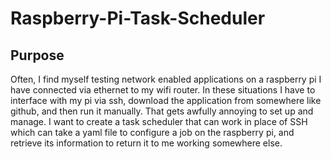 # Raspberry-Pi-Task-Scheduler
## Purpose
Often, I find myself testing network enabled applications on a raspberry pi I have connected via ethernet to my wifi router. In these situations I have to interface with my pi via ssh, download the application from somewhere like github, and then run it manually. That gets awfully annoying to set up and manage. I want to create a task scheduler that can work in place of SSH which can take a yaml file to configure a job on the raspberry pi, and retrieve its information to return it to me working somewhere else. 
